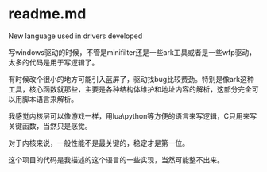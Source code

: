 # readme.md
New language used in drivers developed


写windows驱动的时候，不管是minifilter还是一些ark工具或者是一些wfp驱动，太多的代码是用于写逻辑了。

有时候改个很小的地方可能引入蓝屏了，驱动找bug比较费劲。特别是像ark这种工具，核心函数就那些，主要是各种结构体维护和地址内容的解析，这部分完全可以用脚本语言来解析。

我感觉内核层可以像游戏一样，用lua\python等方便的语言来写逻辑，C只用来写关键函数，当然只是感觉。

对于内核来说，一般性能不是最关键的，稳定才是第一位。

这个项目的代码是我描述的这个语言的一些实现，当然可能整不出来。
